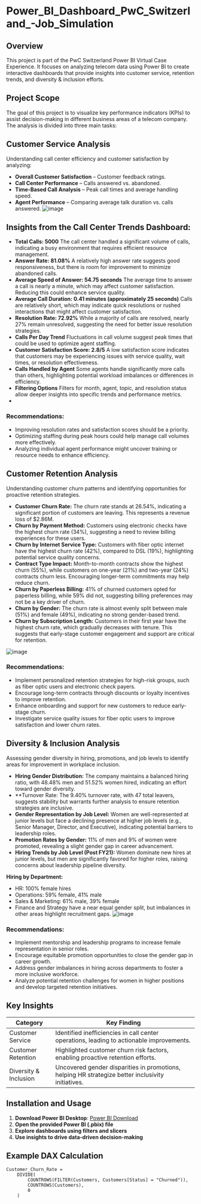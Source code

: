# Power_BI_Dashboard_PwC_Switzerland_-Job_Simulation

## Overview
This project is part of the PwC Switzerland Power BI Virtual Case Experience. It focuses on analyzing telecom data using Power BI to create interactive dashboards that provide insights into customer service, retention trends, and diversity & inclusion efforts.

## Project Scope
The goal of this project is to visualize key performance indicators (KPIs) to assist decision-making in different business areas of a telecom company. The analysis is divided into three main tasks:

## Customer Service Analysis
Understanding call center efficiency and customer satisfaction by analyzing:
- **Overall Customer Satisfaction** – Customer feedback ratings.
- **Call Center Performance** – Calls answered vs. abandoned.
- **Time-Based Call Analysis** – Peak call times and average handling speed.
- **Agent Performance** – Comparing average talk duration vs. calls answered.
![image](https://github.com/user-attachments/assets/3ac19ffe-0c75-47a1-a7f7-1b74dd52dbb0)

## Insights from the Call Center Trends Dashboard:
- **Total Calls: 5000** The call center handled a significant volume of calls, indicating a busy environment that requires efficient resource management.
- **Answer Rate: 81.08%** A relatively high answer rate suggests good responsiveness, but there is room for improvement to minimize abandoned calls.
- **Average Speed of Answer: 54.75 seconds** The average time to answer a call is nearly a minute, which may affect customer satisfaction. Reducing this could enhance service quality.
- **Average Call Duration: 0.41 minutes (approximately 25 seconds)** Calls are relatively short, which may indicate quick resolutions or rushed interactions that might affect customer satisfaction.
- **Resolution Rate: 72.92%** While a majority of calls are resolved, nearly 27% remain unresolved, suggesting the need for better issue resolution strategies.
- **Calls Per Day Trend** Fluctuations in call volume suggest peak times that could be used to optimize agent staffing.
- **Customer Satisfaction Score: 2.8/5** A low satisfaction score indicates that customers may be experiencing issues with service quality, wait times, or resolution effectiveness.
- **Calls Handled by Agent** Some agents handle significantly more calls than others, highlighting potential workload imbalances or differences in efficiency.
- **Filtering Options** Filters for month, agent, topic, and resolution status allow deeper insights into specific trends and performance metrics.
- 
### Recommendations:
- Improving resolution rates and satisfaction scores should be a priority.
- Optimizing staffing during peak hours could help manage call volumes more effectively.
- Analyzing individual agent performance might uncover training or resource needs to enhance efficiency.

## Customer Retention Analysis
Understanding customer churn patterns and identifying opportunities for proactive retention strategies.

- **Customer Churn Rate:** The churn rate stands at 26.54%, indicating a significant portion of customers are leaving. This represents a revenue loss of $2.86M.
- **Churn by Payment Method:** Customers using electronic checks have the highest churn rate (34%), suggesting a need to review billing experiences for these users.
- **Churn by Internet Service Type:** Customers with fiber optic internet have the highest churn rate (42%), compared to DSL (19%), highlighting potential service quality concerns.
- **Contract Type Impact:** Month-to-month contracts show the highest churn (55%), while customers on one-year (21%) and two-year (24%) contracts churn less. Encouraging longer-term commitments may help reduce churn.
- **Churn by Paperless Billing:** 41% of churned customers opted for paperless billing, while 59% did not, suggesting billing preferences may not be a key driver of churn.
- **Churn by Gender:** The churn rate is almost evenly split between male (51%) and female (49%), indicating no strong gender-based trend.
- **Churn by Subscription Length:** Customers in their first year have the highest churn rate, which gradually decreases with tenure. This suggests that early-stage customer engagement and support are critical for retention.

![image](https://github.com/user-attachments/assets/a3dfbbb9-8eb0-48eb-8a4f-43876216c01e)

### Recommendations:
- Implement personalized retention strategies for high-risk groups, such as fiber optic users and electronic check payers.
- Encourage long-term contracts through discounts or loyalty incentives to improve retention.
- Enhance onboarding and support for new customers to reduce early-stage churn.
- Investigate service quality issues for fiber optic users to improve satisfaction and lower churn rates.

## Diversity & Inclusion Analysis

Assessing gender diversity in hiring, promotions, and job levels to identify areas for improvement in workplace inclusion.

- **Hiring Gender Distribution:** The company maintains a balanced hiring ratio, with 48.48% men and 51.52% women hired, indicating an effort toward gender diversity.
- **Turnover Rate: The 9.40% turnover rate, with 47 total leavers, suggests stability but warrants further analysis to ensure retention strategies are inclusive.
- **Gender Representation by Job Level:** Women are well-represented at junior levels but face a declining presence at higher job levels (e.g., Senior Manager, Director, and Executive), indicating potential barriers to leadership roles.
- **Promotion Rates by Gender:** 11% of men and 9% of women were promoted, revealing a slight gender gap in career advancement.
- **Hiring Trends by Job Level (Post FY21):** Women dominate new hires at junior levels, but men are significantly favored for higher roles, raising concerns about leadership pipeline diversity.

**Hiring by Department:**
- HR: 100% female hires
- Operations: 59% female, 41% male
- Sales & Marketing: 61% male, 39% female
- Finance and Strategy have a near equal gender split, but imbalances in other areas highlight recruitment gaps.
![image](https://github.com/user-attachments/assets/e5566ee8-b827-48b2-973b-4bfd17732809)

### Recommendations:

- Implement mentorship and leadership programs to increase female representation in senior roles.
- Encourage equitable promotion opportunities to close the gender gap in career growth.
- Address gender imbalances in hiring across departments to foster a more inclusive workforce.
- Analyze potential retention challenges for women in higher positions and develop targeted retention initiatives.

## Key Insights
| **Category**  | **Key Finding**  |
|--------------|-----------------|
| Customer Service  | Identified inefficiencies in call center operations, leading to actionable improvements. |
| Customer Retention | Highlighted customer churn risk factors, enabling proactive retention efforts. |
| Diversity & Inclusion | Uncovered gender disparities in promotions, helping HR strategize better inclusivity initiatives. |

## Installation and Usage
1. **Download Power BI Desktop**: [Power BI Download](https://powerbi.microsoft.com/)
2. **Open the provided Power BI (.pbix) file**
3. **Explore dashboards using filters and slicers**
4. **Use insights to drive data-driven decision-making**

## Example DAX Calculation
```DAX
Customer_Churn_Rate = 
    DIVIDE(
        COUNTROWS(FILTER(Customers, Customers[Status] = "Churned")),
        COUNTROWS(Customers),
        0
    )
```
